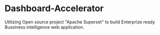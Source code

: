 # Dashboard-Accelerator

Utilizing Open source project "Apache Superset" to build Enterprize ready Bussiness intelligence web application.
